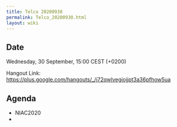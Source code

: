 ```yaml
---
title: Telco 20200930
permalink: Telco_20200930.html
layout: wiki
---
```


Date
----

Wednesday, 30 September, 15:00 CEST (+0200)

<!-- end of autogeneration -->

Hangout Link:
<https://plus.google.com/hangouts/_/j72qwlvegiojjpt3a36pfhow5ua>

Agenda
------
   * NIAC2020
   * 
